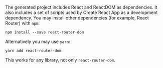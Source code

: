 The generated project includes React and ReactDOM as dependencies. It also includes a set of scripts used by Create React App as a development dependency. You may install other dependencies (for example, React Router) with `npm`:

    npm install --save react-router-dom

Alternatively you may use `yarn`:

    yarn add react-router-dom

This works for any library, not only `react-router-dom`.
